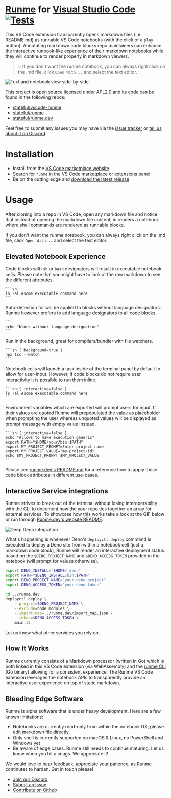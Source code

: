 # [Runme](http://runme.dev) for [Visual Studio Code](https://code.visualstudio.com/) [![Tests](https://github.com/stateful/vscode-runme/actions/workflows/test.yml/badge.svg)](https://github.com/stateful/vscode-runme/actions/workflows/test.yml)

This VS Code extension transparently opens markdown files (i.e. README.md) as runnable VS Code notebooks (with the click of a `play` button). Annotating markdown code blocks repo maintainers can enhance the interactive runbook-like experience of their markdown notebooks while they will continue to render properly in markdown viewers.

> 💡 If you don't want the runme notebook, you can always right click on the .md file, click `Open With...` and select the text editor.

![Text and notebook view side-by-side](https://runme.dev/intro.gif)

This project is open source licensed under APL2.0 and its code can be found in the following repos:

- [stateful/vscode-runme](https://github.com/stateful/vscode-runme)
- [stateful/runme](https://github.com/stateful/runme)
- [stateful/runme.dev](https://github.com/stateful/runme.dev)

Feel free to submit any issues you may have via the
[issue tracker](https://github.com/stateful/vscode-runme/issues) or [tell us about it on Discord](https://discord.gg/BQm8zRCBUY).

# Installation

- Install from the [VS Code marketplace website](https://marketplace.visualstudio.com/items?itemName=stateful.runme)
- Search for `runme` in the VS Code marketplace or extensions panel
- Be on the cutting edge and [download the latest release](https://github.com/stateful/vscode-runme/releases)

# Usage

After cloning into a repo in VS Code, open any markdown file and notice that instead of opening the markdown file content, in renders a notebook where shell commands are rendered as runnable blocks.

If you don't want the runme notebook, you can always right click on the .md file, click `Open With...` and select the text editor.

## Elevated Notebook Experience

Code blocks with `sh` or `bash` designators will result in executable notebook cells. Please note that you might have to look at the raw markdown to see the different attributes.

    ```sh
    ls -al #some executable command here
    ```

Auto-detection for will be applied to blocks without language designators. Runme however prefers to add language designators to all code blocks.

    ```
    echo "block without language designation"
    ```

Run in the background, great for compilers/bundler with file watchers.

    ```sh { background=true }
    npx tsc --watch
    ```

Notebook cells will launch a task inside of the terminal panel by default to allow for user-input. However, if code blocks do not require user interactivity it is possible to run them inline.

    ```sh { interactive=false }
    ls -al #some executable command here
    ```

Environment variables which are exported will prompt users for input. If their values are quoted Runme will prepopulated the value as placeholder when prompting the user whereas unquoted values will be displayed as prompt message with empty value instead.

    ```sh { interactive=false }
    echo "Allows to make execution generic"
    export PATH="$HOME/your/bin:$PATH"
    export MY_PROJECT_PROMPT=Enter project name
    export MY_PROJECT_VALUE="my-project-id"
    echo $MY_PROJECT_PROMPT $MY_PROJECT_VALUE
    ```

Please see [runme.dev's README.md](https://github.com/stateful/runme.dev/blob/main/README.md) for a reference how to apply these code block attributes in different use-cases.

## Interactive Service integrations

Runme strives to break out of the terminal without losing interoperability with the CLI to document how the your repo ties together an array for external services. To showcase how this works take a look at the GIF below or run through [Runme.dev's website README](https://github.com/stateful/runme.dev/blob/main/README.md).

![Deep Deno integration](https://runme.dev/tabs/deno.gif)

What's happening is whenever Deno's `deployctl deploy` command is executed to deploy a Deno site from within a notebook cell (just a markdown code block), Runme will render an interactive deployment status based on the `$DENO_PROJECT_NAME` and `$DENO_ACCESS_TOKEN` provided in the notebook (will prompt for values otherwise).

```sh
export DENO_INSTALL="$HOME/.deno"
export PATH="$DENO_INSTALL/bin:$PATH"
export DENO_PROJECT_NAME="your-deno-project"
export DENO_ACCESS_TOKEN="your-deno-token"
```

```sh
cd ../runme.dev
deployctl deploy \
    --project=$DENO_PROJECT_NAME \
    --exclude=node_modules \
    --import-map=../runme.dev/import_map.json \
    --token=$DENO_ACCESS_TOKEN \
    main.ts
```

Let us know what other services you rely on.

## How It Works

Runme currently consists of a Markdown processor (written in Go) which is both linked in this VS Code extension (via WebAssembly) and the [runme CLI](https://github.com/stateful/runme) (Go binary) allowing for a consistent experience. The Runme VS Code extension leverages the notebook APIs to transparently provide an interactive user experience on top of static markdown.

## Bleeding Edge Software

Runme is alpha software that is under heavy development. Here are a few known limitations:

- Notebooks are currently read-only from within the notebook UX, please edit markdown file directly
- Only shell is currently supported on macOS & Linux, no PowerShell and Windows yet
- Be aware of edge cases. Runme still needs to continue maturing. Let us know when you hit a snags. We appreciate it!

We would love to hear feedback, appreciate your patience, as Runme continutes to harden. Get in touch please!

- [Join our Discord](https://discord.gg/BQm8zRCBUY)
- [Submit an Issue](https://github.com/stateful/vscode-runme/issues)
- [Contribute on Github](https://github.com/stateful/vscode-runme/blob/main/CONTRIBUTING.md)
